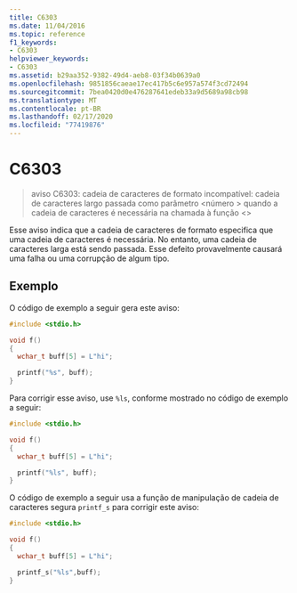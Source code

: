 ```yaml
---
title: C6303
ms.date: 11/04/2016
ms.topic: reference
f1_keywords:
- C6303
helpviewer_keywords:
- C6303
ms.assetid: b29aa352-9382-49d4-aeb8-03f34b0639a0
ms.openlocfilehash: 9851856caeae17ec417b5c6e957a574f3cd72494
ms.sourcegitcommit: 7bea0420d0e476287641edeb33a9d5689a98cb98
ms.translationtype: MT
ms.contentlocale: pt-BR
ms.lasthandoff: 02/17/2020
ms.locfileid: "77419876"
---
```

# <a name="c6303"></a>C6303

> aviso C6303: cadeia de caracteres de formato incompatível: cadeia de caracteres largo passada como parâmetro \<número > quando a cadeia de caracteres é necessária na chamada à função \<>

Esse aviso indica que a cadeia de caracteres de formato especifica que uma cadeia de caracteres é necessária. No entanto, uma cadeia de caracteres larga está sendo passada. Esse defeito provavelmente causará uma falha ou uma corrupção de algum tipo.

## <a name="example"></a>Exemplo

O código de exemplo a seguir gera este aviso:

```cpp
#include <stdio.h>

void f()
{
  wchar_t buff[5] = L"hi";

  printf("%s", buff);
}
```

Para corrigir esse aviso, use `%ls`, conforme mostrado no código de exemplo a seguir:

```cpp
#include <stdio.h>

void f()
{
  wchar_t buff[5] = L"hi";

  printf("%ls", buff);
}
```

O código de exemplo a seguir usa a função de manipulação de cadeia de caracteres segura `printf_s` para corrigir este aviso:

```cpp
#include <stdio.h>

void f()
{
  wchar_t buff[5] = L"hi";

  printf_s("%ls",buff);
}
```
